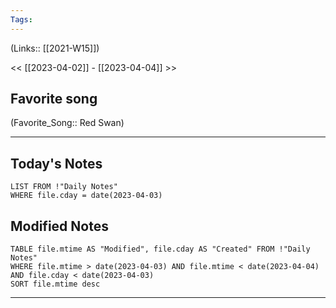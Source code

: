 ```yaml
---
Tags:
---
```

(Links:: [[2021-W15]])

<< [[2023-04-02]] - [[2023-04-04]] >>
## Favorite song
(Favorite_Song:: Red Swan)

___
## Today's Notes
```dataview
LIST FROM !"Daily Notes"
WHERE file.cday = date(2023-04-03)
```
## Modified Notes
```dataview
TABLE file.mtime AS "Modified", file.cday AS "Created" FROM !"Daily Notes" 
WHERE file.mtime > date(2023-04-03) AND file.mtime < date(2023-04-04) AND file.cday < date(2023-04-03)
SORT file.mtime desc
```
___
